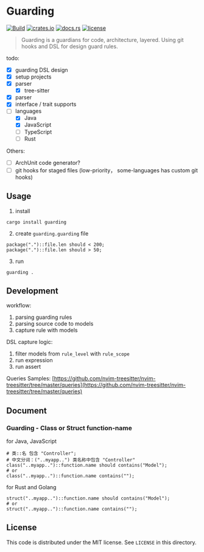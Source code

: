 # Guarding

[![Build](https://github.com/inherd/guarding/actions/workflows/build.yml/badge.svg)](https://github.com/inherd/guarding/actions/workflows/build.yml)
[![crates.io](https://meritbadge.herokuapp.com/guarding)](https://crates.io/crates/guarding)
[![docs.rs](https://docs.rs/guarding/badge.svg)](https://docs.rs/guarding/)
[![license](https://img.shields.io/crates/l/guarding)](https://github.com/inherd/guarding/blob/master/LICENSE)

> Guarding is a guardians for code, architecture, layered. Using git hooks and DSL for design guard rules.

todo:

 - [x] guarding DSL design
 - [x] setup projects
 - [x] parser
    - [x] tree-sitter
 - [x] parser
 - [x] interface / trait supports
 - [ ] languages
    - [x] Java
    - [x] JavaScript
    - [ ] TypeScript
    - [ ] Rust

Others:

 - [ ] ArchUnit code generator?
 - [ ] git hooks for staged files (low-priority， some-languages has custom git hooks)

## Usage

1. install

```
cargo install guarding
```

2. create `guarding.guarding` file

```
package(".")::file.len should < 200;
package(".")::file.len should > 50;
```

3. run 

```
guarding .
```

## Development

workflow:

1. parsing guarding rules
2. parsing source code to models
3. capture rule with models

DSL capture logic:

1. filter models from `rule_level` with `rule_scope`
2. run expression
3. run assert

Queries Samples: [https://github.com/nvim-treesitter/nvim-treesitter/tree/master/queries](https://github.com/nvim-treesitter/nvim-treesitter/tree/master/queries)

## Document

### Guarding - Class or Struct function-name

for Java, JavaScript

```
# 类::名 包含 "Controller";
# 中文分词：("..myapp..") 类名称中包含 "Controller"
class("..myapp..")::function.name should contains("Model");
# or
class("..myapp..")::function.name contains("");
```

for Rust and Golang

```
struct("..myapp..")::function.name should contains("Model");
# or
struct("..myapp..")::function.name contains("");
```

License
---

This code is distributed under the MIT license. See `LICENSE` in this directory.

